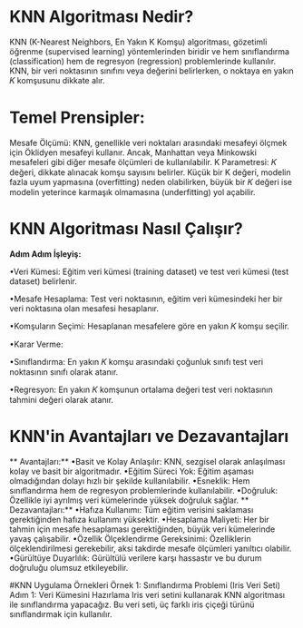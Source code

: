 # KNN Algoritması Nedir?
KNN (K-Nearest Neighbors, En Yakın K Komşu) algoritması, gözetimli öğrenme (supervised learning) yöntemlerinden biridir ve hem sınıflandırma (classification) hem de regresyon (regression) problemlerinde kullanılır. 
KNN, bir veri noktasının sınıfını veya değerini belirlerken, o noktaya en yakın 𝐾 komşusunu dikkate alır.

# Temel Prensipler:
Mesafe Ölçümü: KNN, genellikle veri noktaları arasındaki mesafeyi ölçmek için Öklidyen mesafeyi kullanır. Ancak, Manhattan veya Minkowski mesafeleri gibi diğer mesafe ölçümleri de kullanılabilir.
K Parametresi: 
𝐾 değeri, dikkate alınacak komşu sayısını belirler. Küçük bir K değeri, modelin fazla uyum yapmasına (overfitting) neden olabilirken, büyük bir 𝐾 değeri ise modelin yeterince karmaşık olmamasına (underfitting) yol açabilir.

# KNN Algoritması Nasıl Çalışır?
**Adım Adım İşleyiş:**

•Veri Kümesi: Eğitim veri kümesi (training dataset) ve test veri kümesi (test dataset) belirlenir.

•Mesafe Hesaplama: Test veri noktasının, eğitim veri kümesindeki her bir veri noktasına olan mesafesi hesaplanır.

•Komşuların Seçimi: Hesaplanan mesafelere göre en yakın 𝐾 komşu seçilir.

•Karar Verme:

•Sınıflandırma: En yakın 𝐾 komşu arasındaki çoğunluk sınıfı test veri noktasının sınıfı olarak atanır.

•Regresyon: En yakın 𝐾 komşunun ortalama değeri test veri noktasının tahmini değeri olarak atanır.

# KNN'in Avantajları ve Dezavantajları
** Avantajları:** 
•Basit ve Kolay Anlaşılır: KNN, sezgisel olarak anlaşılması kolay ve basit bir algoritmadır.
•Eğitim Süreci Yok: Eğitim aşaması olmadığından dolayı hızlı bir şekilde kullanılabilir.
•Esneklik: Hem sınıflandırma hem de regresyon problemlerinde kullanılabilir.
•Doğruluk: Özellikle iyi ayrılmış veri kümelerinde yüksek doğruluk sağlar.
** Dezavantajları:** 
•Hafıza Kullanımı: Tüm eğitim verisini saklaması gerektiğinden hafıza kullanımı yüksektir.
•Hesaplama Maliyeti: Her bir tahmin için mesafe hesaplaması gerektiğinden, büyük veri kümelerinde yavaş çalışabilir.
•Özellik Ölçeklendirme Gereksinimi: Özelliklerin ölçeklendirilmesi gerekebilir, aksi takdirde mesafe ölçümleri yanıltıcı olabilir.
•Gürültüye Duyarlılık: Gürültülü verilere karşı hassastır ve bu durum doğruluğu olumsuz etkileyebilir.

#KNN Uygulama Örnekleri
Örnek 1: Sınıflandırma Problemi (Iris Veri Seti)
Adım 1: Veri Kümesini Hazırlama
Iris veri setini kullanarak KNN algoritması ile sınıflandırma yapacağız. Bu veri seti, üç farklı iris çiçeği türünü sınıflandırmak için kullanılır.
